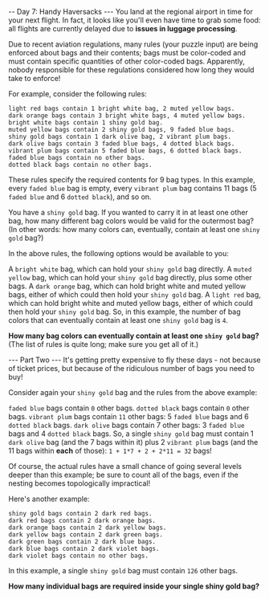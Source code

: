 -- Day 7: Handy Haversacks ---
You land at the regional airport in time for your next flight. In fact, it looks like you'll even have time to grab some food: all flights are currently delayed due to **issues in luggage processing**.

Due to recent aviation regulations, many rules (your puzzle input) are being enforced about bags and their contents; bags must be color-coded and must contain specific quantities of other color-coded bags. Apparently, nobody responsible for these regulations considered how long they would take to enforce!

For example, consider the following rules:
```
light red bags contain 1 bright white bag, 2 muted yellow bags.
dark orange bags contain 3 bright white bags, 4 muted yellow bags.
bright white bags contain 1 shiny gold bag.
muted yellow bags contain 2 shiny gold bags, 9 faded blue bags.
shiny gold bags contain 1 dark olive bag, 2 vibrant plum bags.
dark olive bags contain 3 faded blue bags, 4 dotted black bags.
vibrant plum bags contain 5 faded blue bags, 6 dotted black bags.
faded blue bags contain no other bags.
dotted black bags contain no other bags.
```
These rules specify the required contents for 9 bag types. In this example, every `faded blue` bag is empty, every `vibrant plum` bag contains 11 bags (5 `faded blue` and 6 `dotted black`), and so on.

You have a `shiny gold` bag. If you wanted to carry it in at least one other bag, how many different bag colors would be valid for the outermost bag? (In other words: how many colors can, eventually, contain at least one `shiny gold` bag?)

In the above rules, the following options would be available to you:

A `bright white` bag, which can hold your `shiny gold` bag directly.
A `muted yellow` bag, which can hold your `shiny gold` bag directly, plus some other bags.
A `dark orange` bag, which can hold bright white and muted yellow bags, either of which could then hold your `shiny gold` bag.
A `light red` bag, which can hold bright white and muted yellow bags, either of which could then hold your `shiny gold` bag.
So, in this example, the number of bag colors that can eventually contain at least one `shiny gold` bag is `4`.

**How many bag colors can eventually contain at least one `shiny gold` bag?** (The list of rules is quite long; make sure you get all of it.)

--- Part Two ---
It's getting pretty expensive to fly these days - not because of ticket prices, but because of the ridiculous number of bags you need to buy!

Consider again your `shiny gold` bag and the rules from the above example:

`faded blue` bags contain `0` other bags.
`dotted black` bags contain `0` other bags.
`vibrant plum` bags contain `11` other bags: 5 `faded blue` bags and 6 `dotted black` bags.
`dark olive` bags contain 7 other bags: 3 `faded blue` bags and 4 `dotted black` bags.
So, a single `shiny gold` bag must contain 1 `dark olive` bag (and the 7 bags within it) plus 2 `vibrant plum` bags (and the 11 bags within **each** of those): `1 + 1*7 + 2 + 2*11 = 32` bags!

Of course, the actual rules have a small chance of going several levels deeper than this example; be sure to count all of the bags, even if the nesting becomes topologically impractical!

Here's another example:
```
shiny gold bags contain 2 dark red bags.
dark red bags contain 2 dark orange bags.
dark orange bags contain 2 dark yellow bags.
dark yellow bags contain 2 dark green bags.
dark green bags contain 2 dark blue bags.
dark blue bags contain 2 dark violet bags.
dark violet bags contain no other bags.
```
In this example, a single `shiny gold` bag must contain `126` other bags.

**How many individual bags are required inside your single shiny gold bag?**
